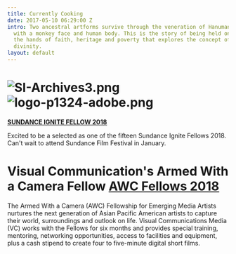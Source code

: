 ```yaml
---
title: Currently Cooking
date: 2017-05-10 06:29:00 Z
intro: Two ancestral artforms survive through the veneration of Hanuman, a hindu deity
  with a monkey face and human body. This is the story of being held on a leash to
  the hands of faith, heritage and poverty that explores the concept of humanism and
  divinity.
layout: default
---
```


# ![SI-Archives3.png](/uploads/SI-Archives3.png) ![logo-p1324-adobe.png](/uploads/logo-p1324-adobe.png)

[**SUNDANCE IGNITE FELLOW 2018**](http://http://www.sundance.org/blogs/news/sundance-institute-announces-2018-sundance-ignite-fellows#/)

Excited to be a selected as one of the fifteen Sundance Ignite Fellows 2018. Can't wait to attend Sundance Film Festival in January. 

# Visual Communication's Armed With a Camera Fellow  [AWC Fellows 2018](https://www.vconline.org/2018-awc-fellows)

The Armed With a Camera (AWC) Fellowship for Emerging Media Artists nurtures the next generation of Asian Pacific American artists to capture their world, surroundings and outlook on life. Visual Communications Media (VC) works with the Fellows for six months and provides special training, mentoring, networking opportunities, access to facilities and equipment, plus a cash stipend to create four to five-minute digital short films. 
